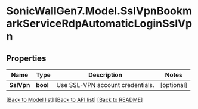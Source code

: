 # SonicWallGen7.Model.SslVpnBookmarkServiceRdpAutomaticLoginSslVpn

## Properties

Name | Type | Description | Notes
------------ | ------------- | ------------- | -------------
**SslVpn** | **bool** | Use SSL-VPN account credentials. | [optional] 

[[Back to Model list]](../README.md#documentation-for-models) [[Back to API list]](../README.md#documentation-for-api-endpoints) [[Back to README]](../README.md)

